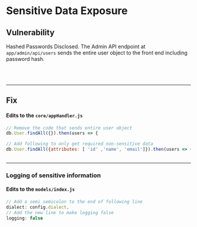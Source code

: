 # Sensitive Data Exposure 

## Vulnerability

Hashed Passwords Disclosed. The Admin API endpoint at `app/admin/api/users` sends the entire user object to the front end including password hash.

<br><br>

---

## Fix

#### Edits to the `core/appHandler.js`


```js
// Remove the code that sends entire user object
db.User.findAll({}).then(users => {

// Add following to only get required non-sensitive data
db.User.findAll({attributes: [ 'id' ,'name', 'email']}).then(users => {
		
```

---

### Logging of sensitive information
#### Edits to the `models/index.js`

```js
// Add a semi semicolon to the end of following line 
dialect: config.dialect,
// Add the new line to make logging false
logging: false
```
